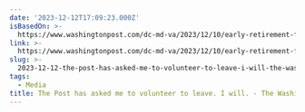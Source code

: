 ```yaml
---
date: '2023-12-12T17:09:23.000Z'
isBasedOn: >-
  https://www.washingtonpost.com/dc-md-va/2023/12/10/early-retirement-for-columnist/
link: >-
  https://www.washingtonpost.com/dc-md-va/2023/12/10/early-retirement-for-columnist/
slug: >-
  2023-12-12-the-post-has-asked-me-to-volunteer-to-leave-i-will-the-washington-post
tags:
  - Media
title: The Post has asked me to volunteer to leave. I will. - The Washington Post
---
```


